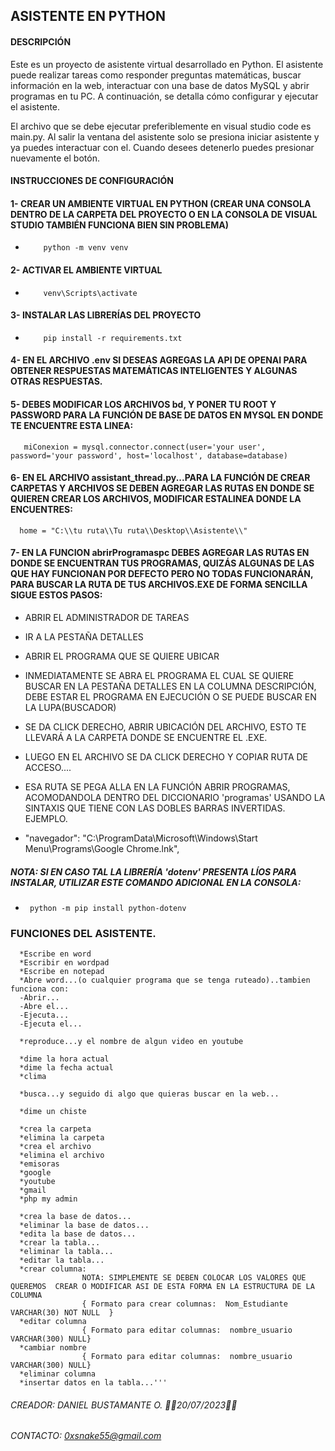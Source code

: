 ## ASISTENTE EN PYTHON

#### DESCRIPCIÓN

Este es un proyecto de asistente virtual desarrollado en Python. El asistente puede realizar tareas como responder preguntas matemáticas, buscar información en la web, interactuar con una base de datos MySQL y abrir programas en tu PC. A continuación, se detalla cómo configurar y ejecutar el asistente.

El archivo que se debe ejecutar preferiblemente en visual studio code es main.py. Al salir la ventana del asistente solo se presiona iniciar asistente y ya puedes interactuar con el. Cuando desees detenerlo puedes presionar nuevamente el botón.

#### INSTRUCCIONES DE CONFIGURACIÓN

#### 1- CREAR UN AMBIENTE VIRTUAL EN PYTHON  (CREAR UNA CONSOLA DENTRO DE LA CARPETA DEL PROYECTO O EN LA CONSOLA DE VISUAL STUDIO TAMBIÉN FUNCIONA BIEN SIN PROBLEMA)

-         python -m venv venv

#### 2- ACTIVAR EL AMBIENTE VIRTUAL

-         venv\Scripts\activate

#### 3- INSTALAR LAS LIBRERÍAS DEL PROYECTO

-         pip install -r requirements.txt

#### 4- EN EL ARCHIVO .env SI DESEAS AGREGAS LA API DE OPENAI PARA OBTENER RESPUESTAS MATEMÁTICAS INTELIGENTES Y ALGUNAS OTRAS RESPUESTAS.

#### 5- DEBES MODIFICAR LOS ARCHIVOS bd, Y PONER TU ROOT Y PASSWORD PARA LA FUNCIÓN DE BASE DE DATOS EN MYSQL EN DONDE TE ENCUENTRE ESTA LINEA: 

       miConexion = mysql.connector.connect(user='your user', password='your password', host='localhost', database=database)

#### 6- EN EL ARCHIVO assistant_thread.py...PARA LA FUNCIÓN DE CREAR CARPETAS Y ARCHIVOS SE DEBEN AGREGAR LAS RUTAS EN DONDE SE QUIEREN CREAR LOS ARCHIVOS, MODIFICAR ESTALINEA DONDE LA ENCUENTRES:

      home = "C:\\tu ruta\\Tu ruta\\Desktop\\Asistente\\"

#### 7- EN LA FUNCION abrirProgramaspc DEBES AGREGAR LAS RUTAS EN DONDE SE ENCUENTRAN TUS PROGRAMAS, QUIZÁS ALGUNAS DE LAS QUE HAY FUNCIONAN POR DEFECTO PERO NO TODAS FUNCIONARÁN, PARA BUSCAR LA RUTA DE TUS ARCHIVOS.EXE DE FORMA SENCILLA SIGUE ESTOS PASOS:

- ABRIR EL ADMINISTRADOR DE TAREAS

- IR A LA PESTAÑA DETALLES

- ABRIR EL PROGRAMA QUE SE QUIERE UBICAR

- INMEDIATAMENTE SE ABRA EL PROGRAMA EL CUAL SE QUIERE BUSCAR EN LA PESTAÑA DETALLES EN LA COLUMNA DESCRIPCIÓN, DEBE ESTAR EL PROGRAMA EN EJECUCIÓN O SE PUEDE BUSCAR EN LA LUPA(BUSCADOR)

- SE DA CLICK DERECHO, ABRIR UBICACIÓN DEL ARCHIVO, ESTO TE LLEVARÁ A LA CARPETA DONDE SE ENCUENTRE EL .EXE.

- LUEGO EN EL ARCHIVO SE DA CLICK DERECHO Y COPIAR RUTA DE ACCESO....

- ESA RUTA SE PEGA ALLA EN LA FUNCIÓN ABRIR PROGRAMAS, ACOMODANDOLA DENTRO DEL DICCIONARIO 'programas' USANDO LA SINTAXIS QUE TIENE CON LAS DOBLES BARRAS INVERTIDAS. EJEMPLO.

-    "navegador": "C:\\ProgramData\\Microsoft\\Windows\\Start Menu\\Programs\\Google Chrome.lnk",



##### NOTA: SI EN CASO TAL LA LIBRERÍA 'dotenv' PRESENTA LÍOS PARA INSTALAR, UTILIZAR ESTE COMANDO ADICIONAL EN LA CONSOLA:
-      python -m pip install python-dotenv


### FUNCIONES DEL ASISTENTE.

      *Escribe en word
      *Escribir en wordpad
      *Escribe en notepad
      *Abre word...(o cualquier programa que se tenga ruteado)..tambien funciona con:
      -Abrir...
      -Abre el...
      -Ejecuta...
      -Ejecuta el...

      *reproduce...y el nombre de algun video en youtube

      *dime la hora actual
      *dime la fecha actual
      *clima

      *busca...y seguido di algo que quieras buscar en la web...

      *dime un chiste
      
      *crea la carpeta
      *elimina la carpeta
      *crea el archivo
      *elimina el archivo
      *emisoras
      *google
      *youtube
      *gmail
      *php my admin

      *crea la base de datos...  
      *eliminar la base de datos...
      *edita la base de datos...
      *crear la tabla...
      *eliminar la tabla...
      *editar la tabla...
      *crear columna:
                    NOTA: SIMPLEMENTE SE DEBEN COLOCAR LOS VALORES QUE QUEREMOS  CREAR O MODIFICAR ASI DE ESTA FORMA EN LA ESTRUCTURA DE LA COLUMNA
                    { Formato para crear columnas:  Nom_Estudiante VARCHAR(30) NOT NULL  }
      *editar columna 
                    { Formato para editar columnas:  nombre_usuario VARCHAR(300) NULL}
      *cambiar nombre 
                    { Formato para editar columnas:  nombre_usuario VARCHAR(300) NULL}
      *eliminar columna
      *insertar datos en la tabla...'''

###### CREADOR: DANIEL BUSTAMANTE O. 🦉🖤20/07/2023🖤🦉
###### CONTACTO: 0xsnake55@gmail.com
